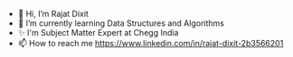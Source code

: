 - 👋 Hi, I’m Rajat Dixit
- 🌱 I’m currently learning Data Structures and Algorithms
- ✨ I'm Subject Matter Expert at Chegg India
- 📫 How to reach me https://www.linkedin.com/in/rajat-dixit-2b3566201
